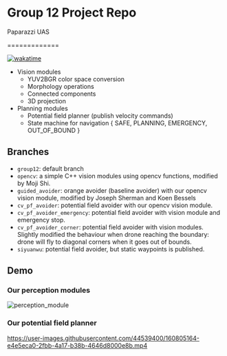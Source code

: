 # Group 12 Project Repo

Paparazzi UAS

=============

[![wakatime](https://wakatime.com/badge/user/c52134f7-9f96-4989-9e12-46bd2ee27bd9/project/1b6ca506-98c0-460c-9e9e-3a5e75d80a68.svg)](https://wakatime.com/badge/user/c52134f7-9f96-4989-9e12-46bd2ee27bd9/project/1b6ca506-98c0-460c-9e9e-3a5e75d80a68)


- Vision modules
  - YUV2BGR color space conversion
  - Morphology operations
  - Connected components
  - 3D projection
- Planning modules
  - Potential field planner (publish velocity commands)
  - State machine for navigation { SAFE, PLANNING, EMERGENCY, OUT_OF_BOUND }

## Branches

- `group12`: default branch
- `opencv`: a simple C++ vision modules using opencv functions, modified by Moji Shi.
- `guided_avoider`: orange avoider (baseline avoider) with our opencv vision module, modified by Joseph Sherman and Koen Bessels
- `cv_pf_avoider`: potential field avoider with our opencv vision module.
- `cv_pf_avoider_emergency`: potential field avoider with vision module and emergency stop.
- `cv_pf_avoider_corner`: potential field avoider with vision modules. Slightly modified the behaviour when drone reaching the boundary: drone will fly to diagonal corners when it goes out of bounds.
- `siyuanwu`: potential field avoider, but static waypoints is published.


## Demo

### Our perception modules
![perception_module](https://user-images.githubusercontent.com/44539400/160805085-810c670e-ed3d-4bbf-9ab2-0d8a99726bfa.png)


### Our potential field planner

https://user-images.githubusercontent.com/44539400/160805164-e4e5eca0-2fbb-4a17-b38b-4646d8000e8b.mp4



